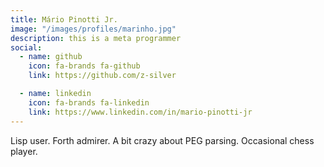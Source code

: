 ```yaml
---
title: Mário Pinotti Jr.
image: "/images/profiles/marinho.jpg"
description: this is a meta programmer
social:
  - name: github
    icon: fa-brands fa-github
    link: https://github.com/z-silver

  - name: linkedin
    icon: fa-brands fa-linkedin
    link: https://www.linkedin.com/in/mario-pinotti-jr
---
```


Lisp user. Forth admirer. A bit crazy about PEG parsing. Occasional chess player.
